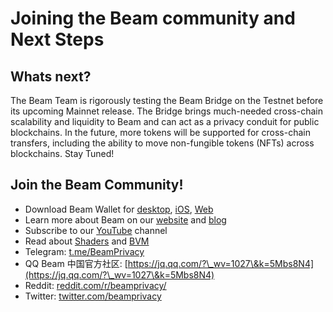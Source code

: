 # Joining the Beam community and Next Steps

## Whats next?

The Beam Team is rigorously testing the Beam Bridge on the Testnet before its upcoming Mainnet release. The Bridge brings much-needed cross-chain scalability and liquidity to Beam and can act as a privacy conduit for public blockchains. In the future, more tokens will be supported for cross-chain transfers, including the ability to move non-fungible tokens (NFTs) across blockchains. Stay Tuned!

## Join the Beam Community!

* Download Beam Wallet for [desktop](https://www.beam.mw/downloads), [iOS](https://itunes.apple.com/us/app/beam-privacy-wallet/id1459842353), [Web](https://chrome.google.com/webstore/detail/beam-web-wallet/ilhaljfiglknggcoegeknjghdgampffk?hl=en)
* Learn more about Beam on our [website](http://beam.mw) and [blog](https://medium.com/beam-mw)
* Subscribe to our [YouTube](https://www.youtube.com/channel/UCddqBnfSPWibf4f8OnEJm\_w) channel
* Read about [Shaders](https://github.com/BeamMW/beam/wiki/Beam-Smart-Contracts) and [BVM](https://github.com/BeamMW/beam/wiki/BVM-functions-for-shaders)
* Telegram: [t.me/BeamPrivacy](https://t.me/BeamPrivacy)
* QQ Beam 中国官方社区: [https://jq.qq.com/?\_wv=1027\&k=5Mbs8N4](https://jq.qq.com/?\_wv=1027\&k=5Mbs8N4)
* Reddit: [reddit.com/r/beamprivacy/](https://www.reddit.com/r/beamprivacy/)
* Twitter: [twitter.com/beamprivacy](https://twitter.com/beamprivacy)
